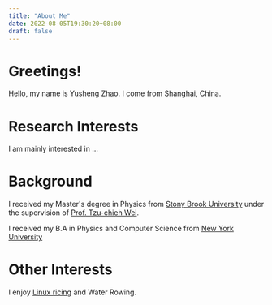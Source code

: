 ```yaml
---
title: "About Me"
date: 2022-08-05T19:30:20+08:00
draft: false 
---
```

# Greetings! 
Hello, my name is Yusheng Zhao. I come from Shanghai, China.

# Research Interests
I am mainly interested in ...

# Background
I received my Master's degree in Physics from [Stony Brook
University](https://www.stonybrook.edu/commcms/physics/index.php) under the
supervision of [ Prof. Tzu-chieh
Wei](http://insti.physics.sunysb.edu/~twei/index.html).

I received my B.A in Physics and Computer Science from [New York
University](https://www.nyu.edu)

# Other Interests

I enjoy [Linux
ricing](https://www.quora.com/What-is-the-meaning-of-Linux-ricing?share=1) and
Water Rowing.


